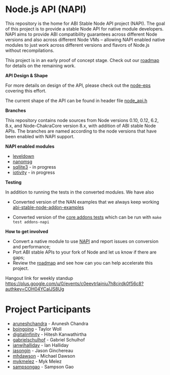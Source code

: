 # Node.js API (NAPI)
This repository is the home for ABI Stable Node API project (NAPI). The goal of this
project is to provide a stable Node API for native module developers. NAPI aims
to provide ABI compatibility guarantees across different Node versions and also
across different Node VMs – allowing NAPI enabled native modules to just work
across different versions and flavors of Node.js without recompilations.

This project is in an early proof of concept stage. Check out our [roadmap](https://github.com/nodejs/abi-stable-node/issues/18)
for details on the remaining work.

**API Design & Shape**

For more details on design of the API, please check out the
[node-eps](https://github.com/nodejs/node-eps/pull/20) covering this effort.

The current shape of the API can be found in header file
[node_api.h](https://github.com/nodejs/abi-stable-node/blob/api-prototype-8.x/src/node_api.h)

**Branches**

This repository contains node sources from Node versions 0.10, 0.12, 6.2, 8.x, and
Node-ChakraCore version 8.x, with addition of ABI stable Node APIs. The branches
are named according to the node versions that have been enabled with NAPI support.

**NAPI enabled modules**
* [leveldown](https://github.com/boingoing/leveldown/)
* [nanomsg](https://github.com/sampsongao/node-nanomsg)
* [sqllite3](https://github.com/mhdawson/node-sqlite3) - in progress
* [iotivity](https://github.com/gabrielschulhof/iotivity-node/tree/abi-stable) - in progress

**Testing**

In addition to running the tests in the converted modules.  We have also

* Converted version of the NAN examples that we always keep working
  [abi-stable-node-addon-examples](https://github.com/nodejs/abi-stable-node-addon-examples)

* Converted version of the [core addons tests](https://github.com/nodejs/abi-stable-node/tree/api-prototype-8.x/test/addons-napi) which can be run with ```make test addons-napi```

**How to get involved**
* Convert a native module to use [NAPI](https://github.com/nodejs/abi-stable-node/blob/api-prototype-8.x/src/node_api.h) and report issues on conversion and performance;
* Port ABI stable APIs to your fork of Node and let us know if there are gaps;
* Review the [roadmap](https://github.com/nodejs/abi-stable-node/issues/18) and see how can you
can help accelerate this project.

Hangout link for weekly standup
https://plus.google.com/u/0/events/c0eevtrlajniu7h8cjrdk0f56c8?authkey=COH04YCalJS8Ug

# Project Participants
* [aruneshchandra](https://github.com/aruneshchandra) - Arunesh Chandra
* [boingoing](https://github.com/boingoing) - Taylor Woll
* [digitalinfinity](https://github.com/digitalinfinity) - Hitesh Kanwathirtha
* [gabrielschulhof](https://github.com/gabrielschulhof) - Gabriel Schulhof
* [ianwjhalliday](https://github.com/ianwjhalliday) - Ian Halliday
* [jasongin](https://github.com/jasongin) - Jason Ginchereau
* [mhdawson](https://github.com/mhdawson) - Michael Dawson
* [mykmelez](https://github.com/mykmelez) - Myk Melez
* [sampsongao](https://github.com/sampsongao) - Sampson Gao
